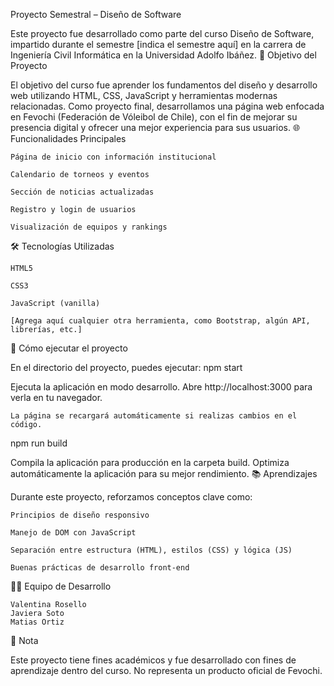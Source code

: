 Proyecto Semestral – Diseño de Software

Este proyecto fue desarrollado como parte del curso Diseño de Software, impartido durante el semestre [indica el semestre aquí] en la carrera de Ingeniería Civil Informática en la Universidad Adolfo Ibáñez.
🧩 Objetivo del Proyecto

El objetivo del curso fue aprender los fundamentos del diseño y desarrollo web utilizando HTML, CSS, JavaScript y herramientas modernas relacionadas. Como proyecto final, desarrollamos una página web enfocada en Fevochi (Federación de Vóleibol de Chile), con el fin de mejorar su presencia digital y ofrecer una mejor experiencia para sus usuarios.
🌐 Funcionalidades Principales

    Página de inicio con información institucional

    Calendario de torneos y eventos

    Sección de noticias actualizadas

    Registro y login de usuarios

    Visualización de equipos y rankings

🛠️ Tecnologías Utilizadas

    HTML5

    CSS3

    JavaScript (vanilla)

    [Agrega aquí cualquier otra herramienta, como Bootstrap, algún API, librerías, etc.]

🚀 Cómo ejecutar el proyecto

En el directorio del proyecto, puedes ejecutar:
npm start

Ejecuta la aplicación en modo desarrollo.
Abre http://localhost:3000 para verla en tu navegador.

    La página se recargará automáticamente si realizas cambios en el código.

npm run build

Compila la aplicación para producción en la carpeta build.
Optimiza automáticamente la aplicación para su mejor rendimiento.
📚 Aprendizajes

Durante este proyecto, reforzamos conceptos clave como:

    Principios de diseño responsivo

    Manejo de DOM con JavaScript

    Separación entre estructura (HTML), estilos (CSS) y lógica (JS)

    Buenas prácticas de desarrollo front-end

👨‍💻 Equipo de Desarrollo

    Valentina Rosello
    Javiera Soto
    Matias Ortiz

📌 Nota

Este proyecto tiene fines académicos y fue desarrollado con fines de aprendizaje dentro del curso. No representa un producto oficial de Fevochi.
